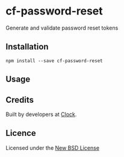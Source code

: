 # cf-password-reset

Generate and validate password reset tokens

## Installation

    npm install --save cf-password-reset

## Usage

## Credits
Built by developers at [Clock](http://clock.co.uk).

## Licence
Licensed under the [New BSD License](http://opensource.org/licenses/bsd-license.php)
